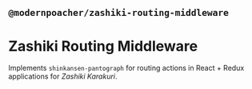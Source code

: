 ## `@modernpoacher/zashiki-routing-middleware`

# Zashiki Routing Middleware

Implements `shinkansen-pantograph` for routing actions in React + Redux applications for *Zashiki Karakuri*.
